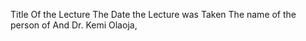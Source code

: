 Title Of the Lecture
The Date the Lecture was Taken
The name of the person of 
And Dr. Kemi Olaoja, 

